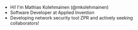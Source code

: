 - Hi! I'm Mathias Kolehmainen (@mkolehmainen)
- Software Developer at Applied Invention
- Developing network security tool ZPR and actively seeking collaborators!
